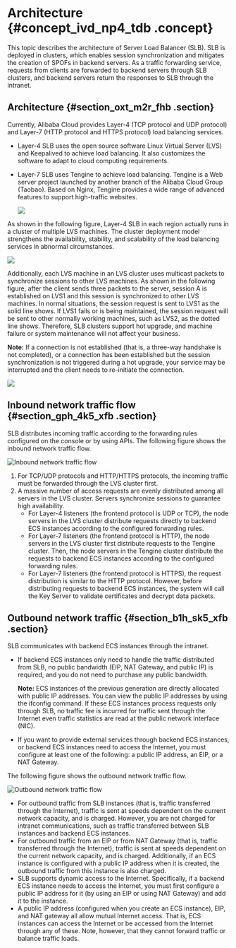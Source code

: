 # Architecture {#concept_ivd_np4_tdb .concept}

This topic describes the architecture of Server Load Balancer \(SLB\). SLB is deployed in clusters, which enables session synchronization and mitigates the creation of SPOFs in backend servers. As a traffic forwarding service, requests from clients are forwarded to backend servers through SLB clusters, and backend servers return the responses to SLB through the intranet.

## Architecture {#section_oxt_m2r_fhb .section}

Currently, Alibaba Cloud provides Layer-4 \(TCP protocol and UDP protocol\) and Layer-7 \(HTTP protocol and HTTPS protocol\) load balancing services.

-   Layer-4 SLB uses the open source software Linux Virtual Server \(LVS\) and Keepalived to achieve load balancing. It also customizes the software to adapt to cloud computing requirements.
-   Layer-7 SLB uses Tengine to achieve load balancing. Tengine is a Web server project launched by another branch of the Alibaba Cloud Group \(Taobao\). Based on Nginx, Tengine provides a wide range of advanced features to support high-traffic websites.

    ![](http://static-aliyun-doc.oss-cn-hangzhou.aliyuncs.com/assets/img/4092/1555642108938_en-US.png)


As shown in the following figure, Layer-4 SLB in each region actually runs in a cluster of multiple LVS machines. The cluster deployment model strengthens the availability, stability, and scalability of the load balancing services in abnormal circumstances.

![](http://static-aliyun-doc.oss-cn-hangzhou.aliyuncs.com/assets/img/4092/1555642108939_en-US.png)

Additionally, each LVS machine in an LVS cluster uses multicast packets to synchronize sessions to other LVS machines. As shown in the following figure, after the client sends three packets to the server, session A is established on LVS1 and this session is synchronized to other LVS machines. In normal situations, the session request is sent to LVS1 as the solid line shows. If LVS1 fails or is being maintained, the session request will be sent to other normally working machines, such as LVS2, as the dotted line shows. Therefore, SLB clusters support hot upgrade, and machine failure or system maintenance will not affect your business.

**Note:** If a connection is not established \(that is, a three-way handshake is not completed\), or a connection has been established but the session synchronization is not triggered during a hot upgrade, your service may be interrupted and the client needs to re-initiate the connection.

![](http://static-aliyun-doc.oss-cn-hangzhou.aliyuncs.com/assets/img/4092/1555642108941_en-US.png)

## Inbound network traffic flow {#section_gph_4k5_xfb .section}

SLB distributes incoming traffic according to the forwarding rules configured on the console or by using APIs. The following figure shows the inbound network traffic flow.

![](../DNslb1866251/../DNSLB11827830/images/2333_en-US.png "Inbound network traffic flow")

1.  For TCP/UDP protocols and HTTP/HTTPS protocols, the incoming traffic must be forwarded through the LVS cluster first.
2.  A massive number of access requests are evenly distributed among all servers in the LVS cluster. Servers synchronize sessions to guarantee high availability.
    -   For Layer-4 listeners \(the frontend protocol is UDP or TCP\), the node servers in the LVS cluster distribute requests directly to backend ECS instances according to the configured forwarding rules.
    -   For Layer-7 listeners \(the frontend protocol is HTTP\), the node servers in the LVS cluster first distribute requests to the Tengine cluster. Then, the node servers in the Tengine cluster distribute the requests to backend ECS instances according to the configured forwarding rules.
    -   For Layer-7 listeners \(the frontend protocol is HTTPS\), the request distribution is similar to the HTTP protocol. However, before distributing requests to backend ECS instances, the system will call the Key Server to validate certificates and decrypt data packets.

## Outbound network traffic {#section_b1h_sk5_xfb .section}

SLB communicates with backend ECS instances through the intranet.

-   If backend ECS instances only need to handle the traffic distributed from SLB, no public bandwidth \(EIP, NAT Gateway, and public IP\) is required, and you do not need to purchase any public bandwidth.

    **Note:** ECS instances of the previous generation are directly allocated with public IP addresses. You can view the public IP addresses by using the ifconfig command. If these ECS instances process requests only through SLB, no traffic fee is incurred for traffic sent through the Internet even traffic statistics are read at the public network interface \(NIC\).

-   If you want to provide external services through backend ECS instances, or backend ECS instances need to access the Internet, you must configure at least one of the following: a public IP address, an EIP, or a NAT Gateway.

The following figure shows the outbound network traffic flow.

![](../DNslb1866251/../DNSLB11827830/images/2335_en-US.png "Outbound network traffic flow")

-   For outbound traffic from SLB instances \(that is, traffic transferred through the Internet\), traffic is sent at speeds dependent on the current network capacity, and is charged. However, you are not charged for intranet communications, such as traffic transferred between SLB instances and backend ECS instances.
-   For outbound traffic from an EIP or from NAT Gateway \(that is, traffic transferred through the Internet\), traffic is sent at speeds dependent on the current network capacity, and is charged. Additionally, if an ECS instance is configured with a public IP address when it is created, the outbound traffic from this instance is also charged.
-   SLB supports dynamic access to the Internet. Specifically, if a backend ECS instance needs to access the Internet, you must first configure a public IP address for it \(by using an EIP or using NAT Gateway\) and add it to the instance.
-   A public IP address \(configured when you create an ECS instance\), EIP, and NAT gateway all allow mutual Internet access. That is, ECS instances can access the Internet or be accessed from the Internet through any of these. Note, however, that they cannot forward traffic or balance traffic loads.

